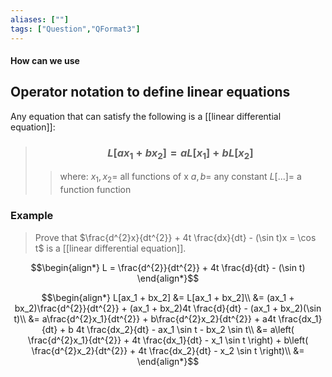 ```yaml
---
aliases: [""]
tags: ["Question","QFormat3"]
---
```


#### How can we use
## Operator notation to define linear equations

Any equation that can satisfy the following is a [[linear differential equation]]:

> ### $$ L[ax_1 + bx_2] = aL[x_1] + bL[x_2] $$ 
>> where:
>> $x_1,x_2=$ all functions of x 
>> $a,b=$ any constant
>> $L[...]=$ a function function

### Example
> Prove that $\frac{d^{2}x}{dt^{2}} + 4t \frac{dx}{dt} - (\sin t)x = \cos t$ is a [[linear differential equation]].

$$\begin{align*}
L = \frac{d^{2}}{dt^{2}} + 4t \frac{d}{dt} - (\sin t)
\end{align*}$$

$$\begin{align*}
L[ax_1 + bx_2] &= L[ax_1 + bx_2]\\
&= (ax_1 + bx_2)\frac{d^{2}}{dt^{2}} + (ax_1 + bx_2)4t \frac{d}{dt} - (ax_1 + bx_2)(\sin t)\\
&= a\frac{d^{2}x_1}{dt^{2}} + b\frac{d^{2}x_2}{dt^{2}} + a4t \frac{dx_1}{dt} + b 4t \frac{dx_2}{dt} - ax_1 \sin t - bx_2 \sin t\\
&= a\left( \frac{d^{2}x_1}{dt^{2}} + 4t \frac{dx_1}{dt} - x_1 \sin t \right) + b\left( \frac{d^{2}x_2}{dt^{2}} + 4t \frac{dx_2}{dt} - x_2 \sin t \right)\\
&= 
\end{align*}$$

